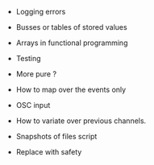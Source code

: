 * Logging errors
* Busses or tables of stored values
* Arrays in functional programming
* Testing
* More pure ?
* How to map over the events only
* OSC input

* How to variate over previous channels.

* Snapshots of files script
* Replace with safety
